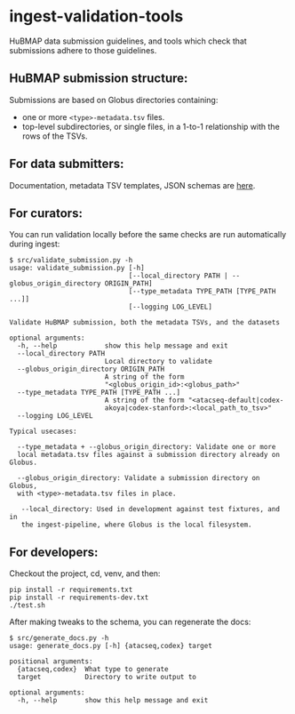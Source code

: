 # ingest-validation-tools
HuBMAP data submission guidelines,
and tools which check that submissions adhere to those guidelines.

## HuBMAP submission structure:

Submissions are based on Globus directories containing:
- one or more `<type>-metadata.tsv` files.
- top-level subdirectories, or single files, in a 1-to-1 relationship with the rows of the TSVs.

## For data submitters:

Documentation, metadata TSV templates, JSON schemas are [here](docs).

## For curators:

You can run validation locally before the same checks are run automatically during ingest:
```
$ src/validate_submission.py -h
usage: validate_submission.py [-h]
                              [--local_directory PATH | --globus_origin_directory ORIGIN_PATH]
                              [--type_metadata TYPE_PATH [TYPE_PATH ...]]
                              [--logging LOG_LEVEL]

Validate HuBMAP submission, both the metadata TSVs, and the datasets

optional arguments:
  -h, --help            show this help message and exit
  --local_directory PATH
                        Local directory to validate
  --globus_origin_directory ORIGIN_PATH
                        A string of the form
                        "<globus_origin_id>:<globus_path>"
  --type_metadata TYPE_PATH [TYPE_PATH ...]
                        A string of the form "<atacseq-default|codex-
                        akoya|codex-stanford>:<local_path_to_tsv>"
  --logging LOG_LEVEL

Typical usecases:

  --type_metadata + --globus_origin_directory: Validate one or more
  local metadata.tsv files against a submission directory already on Globus.

  --globus_origin_directory: Validate a submission directory on Globus,
  with <type>-metadata.tsv files in place.

   --local_directory: Used in development against test fixtures, and in
   the ingest-pipeline, where Globus is the local filesystem.
  ```

## For developers:

Checkout the project, cd, venv, and then:
```
pip install -r requirements.txt
pip install -r requirements-dev.txt
./test.sh
```

After making tweaks to the schema, you can regenerate the docs:

```
$ src/generate_docs.py -h
usage: generate_docs.py [-h] {atacseq,codex} target

positional arguments:
  {atacseq,codex}  What type to generate
  target           Directory to write output to

optional arguments:
  -h, --help       show this help message and exit
```
